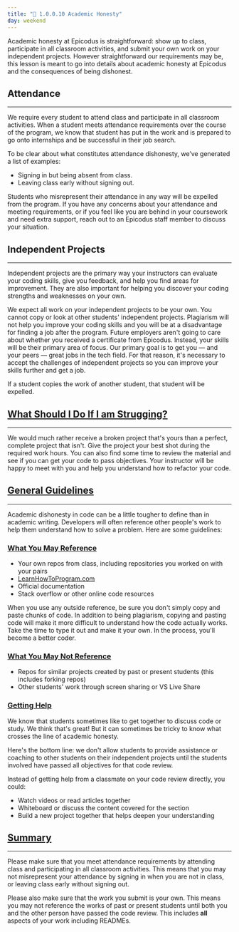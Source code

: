 ```yaml
---
title: "📓 1.0.0.10 Academic Honesty"
day: weekend
---
```


Academic honesty at Epicodus is straightforward: show up to class, participate in all classroom activities, and submit your own work on your independent projects. However straightforward our requirements may be, this lesson is meant to go into details about academic honesty at Epicodus and the consequences of being dishonest.

## Attendance
---

We require every student to attend class and participate in all classroom activities. When a student meets attendance requirements over the course of the program, we know that student has put in the work and is prepared to go onto internships and be successful in their job search. 

To be clear about what constitutes attendance dishonesty, we’ve generated a list of examples: 

* Signing in but being absent from class.
* Leaving class early without signing out.

Students who misrepresent their attendance in any way will be expelled from the program. If you have any concerns about your attendance and meeting requirements, or if you feel like you are behind in your coursework and need extra support, reach out to an Epicodus staff member to discuss your situation. 
 
## Independent Projects
---

Independent projects are the primary way your instructors can evaluate your coding skills, give you feedback, and help you find areas for improvement. They are also important for helping you discover your coding strengths and weaknesses on your own.

We expect all work on your independent projects to be your own. You cannot copy or look at other students' independent projects. Plagiarism will not help you improve your coding skills and you will be at a disadvantage for finding a job after the program. Future employers aren't going to care about whether you received a certificate from Epicodus. Instead, your skills will be their primary area of focus. Our primary goal is to get you — and your peers — great jobs in the tech field. For that reason, it's necessary to accept the challenges of independent projects so you can improve your skills further and get a job.

If a student copies the work of another student, that student will be expelled.

## [What Should I Do If I am Strugging?](#what-should-i-do-if-i-am-struggling)

---

We would much rather receive a broken project that's yours than a perfect, complete project that isn't. Give the project your best shot during the required work hours. You can also find some time to review the material and see if you can get your code to pass objectives. Your instructor will be happy to meet with you and help you understand how to refactor your code.

## [General Guidelines](#general-guidelines)
---

Academic dishonesty in code can be a little tougher to define than in academic writing. Developers will often reference other people's work to help them understand how to solve a problem. Here are some guidelines: 

### [What You May Reference](#what-you-may-reference)

- Your own repos from class, including repositories you worked on with your pairs
- [LearnHowToProgram.com](https://learnhowtoprogram.com)
- Official documentation
- Stack overflow or other online code resources

When you use any outside reference, be sure you don't simply copy and paste chunks of code. In addition to being plagiarism, copying and pasting code will make it more difficult to understand how the code actually works. Take the time to type it out and make it your own. In the process, you'll become a better coder.

### [What You May Not Reference](#what-you-may-not-reference)

- Repos for similar projects created by past or present students (this includes forking repos)
- Other students' work through screen sharing or VS Live Share

### [Getting Help](#getting-help)

We know that students sometimes like to get together to discuss code or study. We think that's great! But it can sometimes be tricky to know what crosses the line of academic honesty.

Here's the bottom line: we don't allow students to provide assistance or coaching to other students on their independent projects until the students involved have passed all objectives for that code review.

Instead of getting help from a classmate on your code review directly, you could:

- Watch videos or read articles together
- Whiteboard or discuss the content covered for the section
- Build a new project together that helps deepen your understanding

## [Summary](#summary)
---

Please make sure that you meet attendance requirements by attending class and participating in all classroom activities. This means that you may not misrepresent your attendance by signing in when you are not in class, or leaving class early without signing out.

Please also make sure that the work you submit is your own. This means you may not reference the works of past or present students until both you and the other person have passed the code review. This includes **all** aspects of your work including READMEs.
